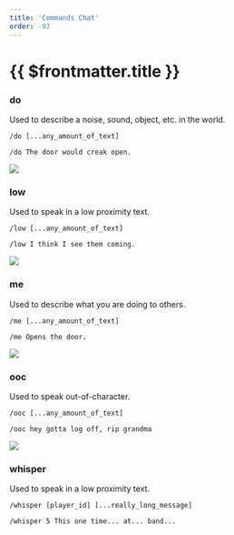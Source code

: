 ```yaml
---
title: 'Commands Chat'
order: -97
---
```


# {{ $frontmatter.title }}

### do

Used to describe a noise, sound, object, etc. in the world.

```
/do [...any_amount_of_text]
```

```
/do The door would creak open.
```


![](https://i.imgur.com/uGWLy7q.png)

### low

Used to speak in a low proximity text.

```
/low [...any_amount_of_text]
```

```
/low I think I see them coming.
```

![](https://i.imgur.com/A5fsQzg.png)

### me

Used to describe what you are doing to others.

```
/me [...any_amount_of_text]
```

```
/me Opens the door.
```


![](https://i.imgur.com/VosQSgo.png)

### ooc

Used to speak out-of-character.


```
/ooc [...any_amount_of_text]
```

```
/ooc hey gotta log off, rip grandma
```


![](https://i.imgur.com/Z0kD7Jw.png)

### whisper

Used to speak in a low proximity text.


```
/whisper [player_id] [...really_long_message]
```

```
/whisper 5 This one time... at... band...
```